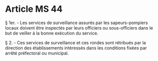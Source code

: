 # Article MS 44

§ 1er. - Les services de surveillance assurés par les sapeurs-pompiers locaux doivent être inspectés par leurs officiers ou sous-officiers dans le but de veiller à la bonne exécution du service.

§ 2. - Ces services de surveillance et ces rondes sont rétribués par la direction des établissements intéressés dans les conditions fixées par arrêté préfectoral ou municipal.
